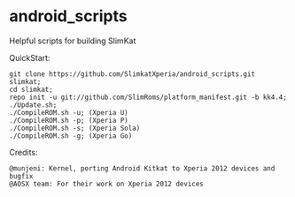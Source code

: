 android_scripts
===============

Helpful scripts for building SlimKat

QuickStart:

    git clone https://github.com/SlimkatXperia/android_scripts.git slimkat;
    cd slimkat;
    repo init -u git://github.com/SlimRoms/platform_manifest.git -b kk4.4;
    ./Update.sh;
    ./CompileROM.sh -u; (Xperia U)
    ./CompileROM.sh -p; (Xperia P)   
    ./CompileROM.sh -s; (Xperia Sola)
    ./CompileROM.sh -g; (Xperia Go) 
    
Credits:
    
    @munjeni: Kernel, porting Android Kitkat to Xperia 2012 devices and bugfix
    @AOSX team: For their work on Xperia 2012 devices
